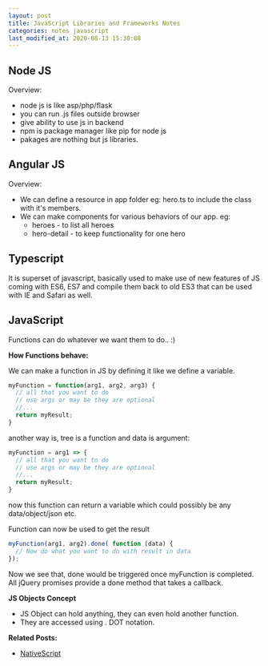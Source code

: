 ```yaml
---
layout: post
title: JavaScript Libraries and Frameworks Notes
categories: notes javascript
last_modified_at: 2020-08-13 15:30:08
---
```


## Node JS
Overview:
- node js is like asp/php/flask
- you can run .js files outside browser
- give ability to use js in backend
- npm is package manager like pip for node js
- pakages are nothing but js libraries.

## Angular JS
Overview:
- We can define a resource in app folder eg: hero.ts to include the class with it's members.
- We can make components for various behaviors of our app. eg: 
  - heroes - to list all heroes
  - hero-detail - to keep functionality for one hero

## Typescript
It is superset of javascript, basically used to make use of new features of JS coming with ES6, ES7 and compile them back to old ES3 that can be used with IE and Safari as well.

## JavaScript
Functions can do whatever we want them to do.. :)

**How Functions behave:**

We can make a function in JS by defining it like we define a variable.

```javascript
myFunction = function(arg1, arg2, arg3) {
  // all that you want to do
  // use args or may be they are optional
  //...
  return myResult;
}
```

another way is, tree is a function and data is argument:

```javascript
myFunction = arg1 => {
  // all that you want to do
  // use args or may be they are optional
  //...
  return myResult;
}
```

now this function can return a variable which could possibly be any data/object/json etc.

Function can now be used to get the result

```javascript
myFunction(arg1, arg2).done( function (data) {
  // Now do what you want to do with result in data
});
```

Now we see that, done would be triggered once myFunction is completed. All jQuery promises provide a done method that takes a callback.

**JS Objects Concept**
- JS Object can hold anything, they can even hold another function.
- They are accessed using . DOT notation.

**Related Posts:**
- [NativeScript](../nativescript-notes)